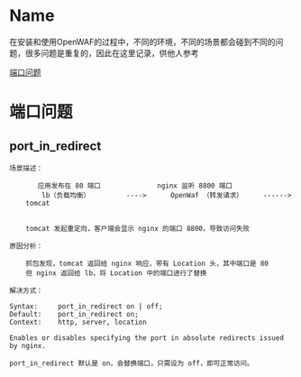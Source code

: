 Name
====

在安装和使用OpenWAF的过程中，不同的环境，不同的场景都会碰到不同的问题，很多问题是重复的，因此在这里记录，供他人参考

[端口问题](#端口问题)

端口问题
=======

port_in_redirect
----------------

```
场景描述：
    
       应用发布在 80 端口              nginx 监听 8800 端口
        lb（负载均衡）         ---->      OpenWaf （转发请求）     ------>     tomcat 
    
    
    tomcat 发起重定向，客户端会显示 nginx 的端口 8800，导致访问失败
    
原因分析：

    抓包发现，tomcat 返回给 nginx 响应，带有 Location 头，其中端口是 80
    但 nginx 返回给 lb，将 Location 中的端口进行了替换
    
解决方式：

Syntax: 	port_in_redirect on | off;
Default:	port_in_redirect on;
Context:	http, server, location

Enables or disables specifying the port in absolute redirects issued by nginx.

port_in_redirect 默认是 on，会替换端口，只需设为 off，即可正常访问。
```



